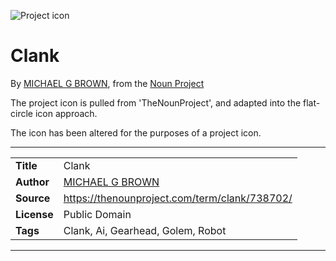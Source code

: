![Project icon](../../icon/icon.png)
# Clank
By [MICHAEL G BROWN](https://thenounproject.com/theTrueMikeBrown), from the [Noun Project](https://thenounproject.com/term/clank/738702/)

The project icon is pulled from 'TheNounProject', and adapted into the flat-circle icon approach.

The icon has been altered for the purposes of a project icon.

---
|||
|---|---|
|**Title**|Clank|
|**Author**|[MICHAEL G BROWN](https://thenounproject.com/theTrueMikeBrown)|
|**Source**|https://thenounproject.com/term/clank/738702/|
|**License**|Public Domain|
|**Tags**|Clank, Ai, Gearhead, Golem, Robot|

---